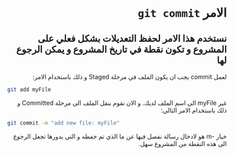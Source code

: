 <div dir="rtl">

# الامر `git commit`

## نستخدم هذا الامر لحفظ التعديلات بشكل فعلي على المشروع و تكون نقطة في تاريخ المشروع و يمكن الرجوع لها

لعمل commit يجب ان يكون الملف في مرحلة Staged و ذلك باستخدام الامر:

<div dir="ltr">

```bash
git add myFile 
```

</div>

غير myFile الى اسم الملف لديك. و الان نقوم بنقل الملف الى مرحلة Committed و ذلك باستخدام الامر التالي:

<div dir="ltr">

```bash
git commit -m "add new file: myFile" 
```

</div>

خيار -m هو لادخال رسالة نفصل فيها عن ما الذي تم حفظه و التي بدورها تجعل الرجوع الى هذه النقطة من المشروع سهل.

</div>

